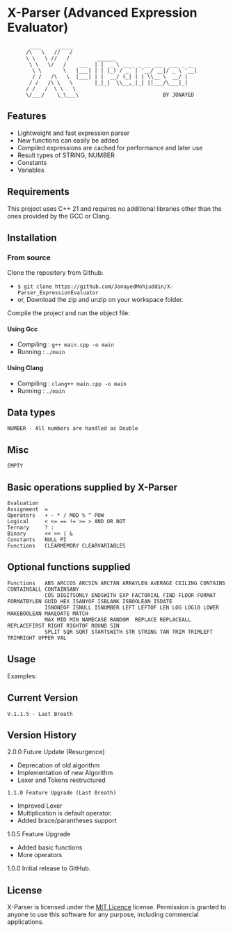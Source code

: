 # X-Parser (Advanced Expression Evaluator)

```
       ____     _____
      /\   \   //   /
      \ \   \ //   /         ______
       \ \   \/   /    ___  | |  _ \ __ _ _ __ ___  ___ _ __
        \ \       \   |___| | | |_) / _` | '__/ __|/ _ \ '__|
        / /   /\   \  |___| | |  __/ (_| | | \\__ \  __/ |
       / /   /\ \   \       |_|_|  \\__,_|_| ||___/\___|_|
      / /   /  \ \   \
      \/___/    \_\___\                           BY JONAYED
```

## Features

 - Lightweight and fast expression parser
 - New functions can easily be added
 - Compiled expressions are cached for performance and later use
 - Result types of STRING, NUMBER
 - Constants
 - Variables

## Requirements

This project uses C++ 21 and requires no additional libraries other than the ones provided by the GCC or Clang.

## Installation

### From source

Clone the repository from Github:

- `$ git clone https://github.com/JonayedMohiuddin/X-Parser_ExpressionEvaluator`
- or, Download the zip and unzip on your workspace folder.

Compile the project and run the object file:

#### Using Gcc

- Compiling : `g++ main.cpp -o main`
- Running : `./main`

#### Using Clang

- Compiling : `clang++ main.cpp -o main`
- Running : `./main`

## Data types

    NUMBER - All numbers are handled as Double

## Misc    

    EMPTY 
    
## Basic operations supplied by X-Parser 

    Evaluation  
    Assignment  =
    Operators   + - * / MOD % ^ POW
    Logical     < <= == != >= > AND OR NOT
    Ternary     ? :  
    Binary      << >> | &
    Constants   NULL PI
    Functions   CLEARMEMORY CLEARVARIABLES
   
## Optional functions supplied
 
    Functions   ABS ARCCOS ARCSIN ARCTAN ARRAYLEN AVERAGE CEILING CONTAINS CONTAINSALL CONTAINSANY
                COS DIGITSONLY ENDSWITH EXP FACTORIAL FIND FLOOR FORMAT FORMATBYLEN GUID HEX ISANYOF ISBLANK ISBOOLEAN ISDATE
                ISNONEOF ISNULL ISNUMBER LEFT LEFTOF LEN LOG LOG10 LOWER MAKEBOOLEAN MAKEDATE MATCH 
                MAX MID MIN NAMECASE RANDOM  REPLACE REPLACEALL REPLACEFIRST RIGHT RIGHTOF ROUND SIN 
                SPLIT SQR SQRT STARTSWITH STR STRING TAN TRIM TRIMLEFT TRIMRIGHT UPPER VAL
   
## Usage

Examples:

## Current Version
`V.1.1.5 - Last Breath`
    
## Version History

2.0.0 Future Update (Resurgence)
- Deprecation of old algorithm
- Implementation of new Algorithm
- Lexer and Tokens restructured

`1.1.0 Feature Upgrade (Last Breath)`
- Improved Lexer
- Multiplication is default operator.
- Added brace/parantheses support

1.0.5 Feature Upgrade
- Added basic functions 
- More operators

1.0.0 Initial release to GitHub.
    
## License

X-Parser is licensed under the [MIT Licence][1] license. Permission is granted to anyone to use this software for any purpose, including commercial applications.

[1]: http://www.opensource.org/licenses/MIT




